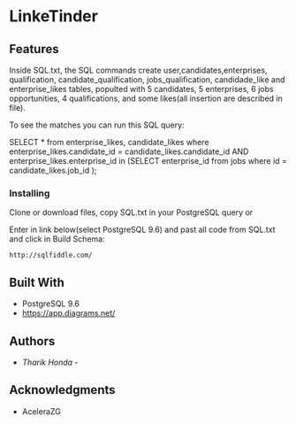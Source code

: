 # LinkeTinder

## Features

Inside SQL.txt, the SQL commands create user,candidates,enterprises, qualification, candidate_qualification, jobs_qualification, candidade_like and enterprise_likes tables, populted with 5 candidates, 5 enterprises, 6 jobs opportunities, 4 qualifications, and some likes(all insertion are described in file).

To see the matches you can run this SQL query:

SELECT * from enterprise_likes, candidate_likes where enterprise_likes.candidate_id = candidate_likes.candidate_id AND enterprise_likes.enterprise_id in (SELECT enterprise_id from jobs where id = candidate_likes.job_id );


### Installing

Clone or download files, copy SQL.txt in your PostgreSQL query or

Enter in link below(select PostgreSQL 9.6) and past all code from SQL.txt and click in Build Schema:

    http://sqlfiddle.com/


## Built With

  - PostgreSQL 9.6
  - https://app.diagrams.net/
 
 
## Authors

  - *Tharik Honda* -
    

## Acknowledgments

  - AceleraZG
